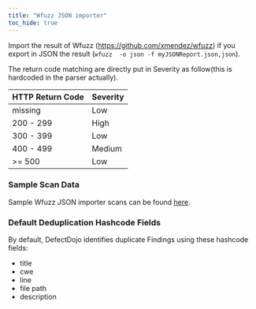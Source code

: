 ```yaml
---
title: "Wfuzz JSON importer"
toc_hide: true
---
```

Import the result of Wfuzz (https://github.com/xmendez/wfuzz) if you export in JSON the result (`wfuzz  -o json -f myJSONReport.json,json`).

The return code matching are directly put in Severity as follow(this is hardcoded in the parser actually).

HTTP Return Code | Severity
-----------------|---------
missing          |  Low
200 - 299        |  High
300 - 399        |  Low
400 - 499        |  Medium
>= 500           |  Low

### Sample Scan Data
Sample Wfuzz JSON importer scans can be found [here](https://github.com/DefectDojo/django-DefectDojo/tree/master/unittests/scans/wfuzz).

### Default Deduplication Hashcode Fields
By default, DefectDojo identifies duplicate Findings using these hashcode fields:

- title
- cwe
- line
- file path
- description
